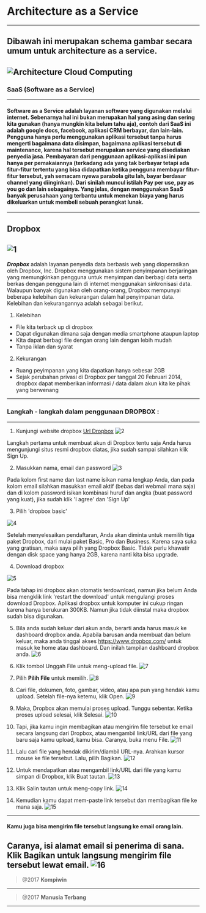 # Architecture as a Service
---
Dibawah ini merupakan schema gambar secara umum untuk architecture as a service.
---
![Architecture Cloud Computing](https://github.com/Apriliana2424/tct/blob/master/images/Architecture%20Cloud%20Computing.jpeg)
---
### SaaS (Software as a Service)
---
#### **Software as a Service** adalah layanan software yang digunakan melalui internet. Sebenarnya hal ini bukan merupakan hal yang asing dan sering kita gunakan (hanya mungkin kita belum tahu aja), contoh dari SaaS ini adalah google docs, facebook, aplikasi CRM berbayar, dan lain-lain. Pengguna hanya perlu menggunakan aplikasi tersebut tanpa harus mengerti bagaimana data disimpan, bagaimana aplikasi tersebut di maintenance, karena hal tersebut merupakan service yang disediakan penyedia jasa. Pembayaran dari penggunaan aplikasi-aplikasi ini pun hanya per pemakaiannya (terkadang ada yang tak berbayar tetapi ada fitur-fitur tertentu yang bisa didapatkan ketika pengguna membayar fitur-fitur tersebut, yah semacam nyewa parabola gitu lah, bayar berdasar channel yang diinginkan). Dari sinilah muncul istilah Pay per use, pay as you go dan lain sebagainya. Yang jelas, dengan menggunakan SaaS banyak perusahaan yang terbantu untuk menekan biaya yang harus dikeluarkan untuk membeli sebuah perangkat lunak.
---
## Dropbox
![1](https://github.com/Apriliana2424/tct/blob/master/images/1.jpg)
---
***Dropbox*** adalah layanan penyedia data berbasis web yang dioperasikan oleh Dropbox, Inc. Dropbox menggunakan sistem penyimpanan berjaringan yang memungkinkan pengguna untuk menyimpan dan berbagi data serta berkas dengan pengguna lain di internet menggunakan sinkronisasi data. 
Walaupun  banyak digunakan oleh orang-orang, Dropbox mempunyai beberapa kelebihan dan kekurangan dalam hal penyimpanan data. Kelebihan dan kekurangannya adalah sebagai berikut.

1. Kelebihan
* File kita terback up di dropbox
* Dapat digunakan dimana saja dengan media smartphone ataupun laptop
* Kita dapat berbagi file dengan orang lain dengan lebih mudah
* Tanpa iklan dan syarat

2. Kekurangan
* Ruang peyimpanan yang kita dapatkan hanya sebesar 2GB
* Sejak perubahan privasi di Dropbox per tanggal 20 Februari 2014, dropbox dapat memberikan informasi / data dalam akun kita ke pihak yang berwenang

---
### Langkah - langkah dalam penggunaan **DROPBOX** :
---
1. Kunjungi website dropbox [Url Dropbox](https://www.dropbox.com/)
![2](https://github.com/Apriliana2424/tct/blob/master/images/2.jpg)

Langkah pertama untuk membuat akun di Dropbox tentu saja Anda harus mengunjungi situs resmi dropbox diatas, jika sudah sampai silahkan klik Sign Up.

2. Masukkan nama, email dan password
![3](https://github.com/Apriliana2424/tct/blob/master/images/3.jpg)

Pada kolom first name dan last name isikan nama lengkap Anda, dan pada kolom email silahkan masukkan email aktif (bebas dari webmail mana saja) dan di kolom password isikan kombinasi huruf dan angka (buat password yang kuat), jika sudah klik 'I agree' dan 'Sign Up'

3. Pilih 'dropbox basic'

![4](https://github.com/Apriliana2424/tct/blob/master/images/4.jpg)

Setelah menyelesaikan pendaftaran, Anda akan diminta untuk memilih tiga paket Dropbox, dari mulai paket Basic, Pro dan Business. Karena saya suka yang gratisan, maka saya pilih yang Dropbox Basic. Tidak perlu khawatir dengan disk space yang hanya 2GB, karena nanti kita bisa upgrade.

4. Download dropbox

![5](https://github.com/Apriliana2424/tct/blob/master/images/5.jpg)

Pada tahap ini dropbox akan otomatis terdownload, namun jika belum Anda bisa mengklik link 'restart the download' untuk mengulangi proses download Dropbox. Aplikasi dropbox untuk komputer ini cukup ringan karena hanya berukuran 300KB.
Namun jika tidak diinstal maka dropbox sudah bisa digunakan.

5. Bila anda sudah keluar dari akun anda, berarti anda harus masuk ke dashboard dropbox anda. Apabila barusan anda membuat dan belum keluar, maka anda tinggal akses https://www.dropbox.com/ untuk masuk ke home atau dashboard. Dan inilah tampilan dashboard dropbox anda.
![6](https://github.com/Apriliana2424/tct/blob/master/images/6.jpg)

6. Klik tombol Unggah File untuk meng-upload file.
![7](https://github.com/Apriliana2424/tct/blob/master/images/7.jpg)

7. Pilih **Pilih File** untuk memilih.
![8](https://github.com/Apriliana2424/tct/blob/master/images/8.jpg)

8. Cari file, dokumen, foto, gambar, video, atau apa pun yang hendak kamu upload. Setelah file-nya ketemu, klik Open.
![9](https://github.com/Apriliana2424/tct/blob/master/images/9.jpg)

9. Maka, Dropbox akan memulai proses upload. Tunggu sebentar.
Ketika proses upload selesai, klik Selesai.
![10](https://github.com/Apriliana2424/tct/blob/master/images/10.jpg)

10. Tapi, jika kamu ingin membagikan atau mengirim file tersebut ke email secara langsung dari Dropbox, atau mengambil link/URL dari file yang baru saja kamu upload, kamu bisa.
Caranya, buka menu File.
![11](https://github.com/Apriliana2424/tct/blob/master/images/11.jpg)

11. Lalu cari file yang hendak dikirim/diambil URL-nya. Arahkan kursor mouse ke file tersebut. Lalu, pilih Bagikan.
![12](https://github.com/Apriliana2424/tct/blob/master/images/12.jpg)

12. Untuk mendapatkan atau mengambil link/URL dari file yang kamu simpan di Dropbox, klik Buat tautan.
![13](https://github.com/Apriliana2424/tct/blob/master/images/13.jpg)

13. Klik Salin tautan untuk meng-copy link.
![14](https://github.com/Apriliana2424/tct/blob/master/images/14.jpg)

14. Kemudian kamu dapat mem-paste link tersebut dan membagikan file ke mana saja.
![15](https://github.com/Apriliana2424/tct/blob/master/images/15.jpg)
---
#### Kamu juga bisa mengirim file tersebut langsung ke email orang lain.
Caranya, isi alamat email si penerima di sana. Klik Bagikan untuk langsung mengirim file tersebut lewat email.
![16](https://github.com/Apriliana2424/tct/blob/master/images/16.jpg)
---
> @2017 **Kompiwin**
---
> @2017 **Manusia Terbang**
---
